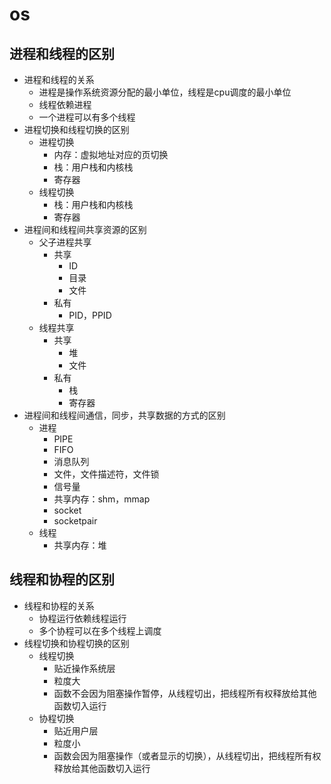 # os

## 进程和线程的区别

- 进程和线程的关系
  - 进程是操作系统资源分配的最小单位，线程是cpu调度的最小单位
  - 线程依赖进程
  - 一个进程可以有多个线程
- 进程切换和线程切换的区别
  - 进程切换
    - 内存：虚拟地址对应的页切换
    - 栈：用户栈和内核栈
    - 寄存器
  - 线程切换
    - 栈：用户栈和内核栈
    - 寄存器
- 进程间和线程间共享资源的区别
  - 父子进程共享
    - 共享
      - ID
      - 目录
      - 文件
    - 私有
      - PID，PPID
  - 线程共享
    - 共享
      - 堆
      - 文件
    - 私有
      - 栈
      - 寄存器
- 进程间和线程间通信，同步，共享数据的方式的区别
  - 进程
    - PIPE
    - FIFO
    - 消息队列
    - 文件，文件描述符，文件锁
    - 信号量
    - 共享内存：shm，mmap
    - socket
    - socketpair
  - 线程
    - 共享内存：堆

## 线程和协程的区别

- 线程和协程的关系
  - 协程运行依赖线程运行
  - 多个协程可以在多个线程上调度
- 线程切换和协程切换的区别
  - 线程切换
    - 贴近操作系统层
    - 粒度大
    - 函数不会因为阻塞操作暂停，从线程切出，把线程所有权释放给其他函数切入运行
  - 协程切换
    - 贴近用户层
    - 粒度小
    - 函数会因为阻塞操作（或者显示的切换），从线程切出，把线程所有权释放给其他函数切入运行
